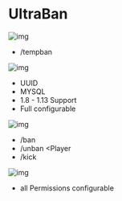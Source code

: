 # UltraBan

![img](http://185.254.97.107/spigot/UltraBan/Todo.png)
 - /tempban <Player> <Time> <TimeFormat> <Reason>

![img](http://185.254.97.107/spigot/UltraBan/Features.png)
 - UUID
 - MYSQL
 - 1.8 - 1.13 Support
 - Full configurable

![img](http://185.254.97.107/spigot/UltraBan/Commands.png)
 - /ban <Player>
 - /unban <Player
 - /kick <Player>

![img](http://185.254.97.107/spigot/UltraBan/Permissions.png)
- all Permissions configurable
